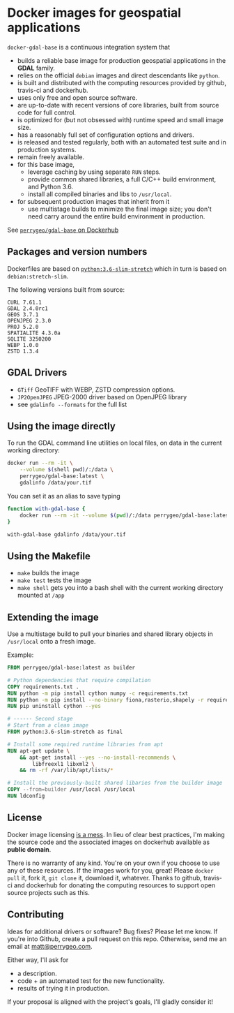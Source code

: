 # Docker images for geospatial applications

`docker-gdal-base` is a continuous integration system that

* builds a reliable base image for production geospatial applications in the **GDAL** family.
* relies on the official `debian` images and direct descendants like `python`.
* is built and distributed with the computing resources provided by github, travis-ci and dockerhub.
* uses only free and open source software.
* are up-to-date with recent versions of core libraries, built from source code for full control.
* is optimized for (but not obsessed with) runtime speed and small image size.
* has a reasonably full set of configuration options and drivers.
* is released and tested regularly, both with an automated test suite and in production systems.
* remain freely available.
* for this base image,
    - leverage caching by using separate `RUN` steps.
    - provide common shared libraries, a full C/C++ build environment, and Python 3.6.
    - install all compiled binaries and libs to `/usr/local`.
* for subsequent production images that inherit from it
    - use multistage builds to minimize the final image size; you don't need carry around the entire build environment in production.

See [`perrygeo/gdal-base` on Dockerhub](https://hub.docker.com/r/perrygeo/gdal-base)

## Packages and version numbers

Dockerfiles are based on [`python:3.6-slim-stretch`](https://github.com/docker-library/python/blob/master/3.6/stretch/slim/Dockerfile) which in turn is based on `debian:stretch-slim`.


The following versions built from source:

```
CURL 7.61.1
GDAL 2.4.0rc1
GEOS 3.7.1
OPENJPEG 2.3.0
PROJ 5.2.0
SPATIALITE 4.3.0a
SQLITE 3250200
WEBP 1.0.0
ZSTD 1.3.4
```

## GDAL Drivers


* `GTiff` GeoTIFF with WEBP, ZSTD compression options.
* `JP2OpenJPEG` JPEG-2000 driver based on OpenJPEG library
* see `gdalinfo --formats` for the full list


## Using the image directly


To run the GDAL command line utilities on local files, on data in the current working directory:

```bash
docker run --rm -it \
    --volume $(shell pwd)/:/data \
    perrygeo/gdal-base:latest \
    gdalinfo /data/your.tif
```

You can set it as an alias to save typing

```bash
function with-gdal-base {
    docker run --rm -it --volume $(pwd)/:/data perrygeo/gdal-base:latest /bin/bash -c "$@"
}

with-gdal-base gdalinfo /data/your.tif
```

## Using the Makefile

* `make` builds the image
* `make test` tests the image
* `make shell` gets you into a bash shell with the current working directory mounted at `/app`

## Extending the image

Use a multistage build to pull your binaries and shared library objects in `/usr/local` onto a fresh image.

Example:
```Dockerfile
FROM perrygeo/gdal-base:latest as builder

# Python dependencies that require compilation
COPY requirements.txt .
RUN python -m pip install cython numpy -c requirements.txt
RUN python -m pip install --no-binary fiona,rasterio,shapely -r requirements.txt
RUN pip uninstall cython --yes

# ------ Second stage
# Start from a clean image
FROM python:3.6-slim-stretch as final

# Install some required runtime libraries from apt
RUN apt-get update \
    && apt-get install --yes --no-install-recommends \
        libfreexl1 libxml2 \
    && rm -rf /var/lib/apt/lists/*

# Install the previously-built shared libaries from the builder image
COPY --from=builder /usr/local /usr/local
RUN ldconfig
```

## License

Docker image licensing [is a mess](https://opensource.stackexchange.com/a/7015).
In lieu of clear best practices, I'm making the source code and the associated images on dockerhub
available as **public domain**.

There is no warranty of any kind.
You're on your own if you choose to use any of these resources.
If the images work for you, great!
Please `docker pull` it, fork it, `git clone` it, download it, whatever.
Thanks to github, travis-ci and dockerhub
for donating the computing resources to support open source projects such as this.


## Contributing

Ideas for additional drivers or software? Bug fixes? Please let me know.
If you're into Github, create a pull request on this repo. Otherwise, send me an email at matt@perrygeo.com.

Either way, I'll ask for

* a description.
* code + an automated test for the new functionality.
* results of trying it in production.

If your proposal is aligned with the project's goals, I'll gladly consider it!
